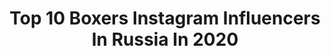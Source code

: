 ---
title: Top 10 Boxers Instagram Influencers In Russia In 2020
description: >-
  Find top boxers Instagram influencers in Russia in 2020. Most popular hashtags: #boxing #boxingday #fight #boxinglife.
platform: Instagram
profiles:
  - username: "tishchenkoteam"
    fullname: >-
      Евгений Тищенко
    location: "Russia"
    followers: 17970
    engagement: 899
    commentsToLikes: 0.015904
    avatar: "https://scontent-ams4-1.cdninstagram.com/v/t51.2885-19/s320x320/43585684_323119018477178_3134914131342131200_n.jpg?_nc_ht=scontent-ams4-1.cdninstagram.com&_nc_ohc=gE6vU2mnLSAAX8YkAzw&oh=ac589930cfa5a18380ff922539435a12&oe=5EB7DA63"
    verified: false
    hashtags: ""
  - username: "baysangurov_khasan"
    fullname: >-
      Baysangurov Khasan
    location: "Russia"
    followers: 15981
    engagement: 196
    commentsToLikes: 0.062941
    avatar: "https://scontent-amt2-1.cdninstagram.com/v/t51.2885-19/s320x320/67613356_592966457897503_23166031392407552_n.jpg?_nc_ht=scontent-amt2-1.cdninstagram.com&_nc_ohc=b67mzZKEeccAX8Vtx-j&oh=864eeae2457164a3d07c04cd9530e1c2&oe=5EBB2DAE"
    verified: false
    hashtags: "#istanbul"
  - username: "alexei_ulyanov"
    fullname: >-
      Aleksei Ulianov
    location: "Russia"
    followers: 5170
    engagement: 1459
    commentsToLikes: 0.016195
    avatar: "https://scontent-ams4-1.cdninstagram.com/v/t51.2885-19/s320x320/67929363_456453578538769_6087050715312685056_n.jpg?_nc_ht=scontent-ams4-1.cdninstagram.com&_nc_ohc=JQcTA9LHVrkAX9B4OwF&oh=6a85482edc61a5e56c29b93b4b1018dd&oe=5EBC0DD2"
    verified: false
    hashtags: "#prokopievsk, #kuzbass, #glorykikboksing, #glory72"
  - username: "dmitry__kudryashov"
    fullname: >-
      Дмитрий Кудряшов
    location: "Russia"
    followers: 320430
    engagement: 80
    commentsToLikes: 0.028274
    avatar: "https://scontent-ams4-1.cdninstagram.com/v/t51.2885-19/s320x320/20633261_251658658672767_8366068067465166848_a.jpg?_nc_ht=scontent-ams4-1.cdninstagram.com&_nc_ohc=GqwEXemRYXAAX9HOGhf&oh=cceb94ee3368f24c0a63d13efc00f278&oe=5EB231C4"
    verified: true
    hashtags: "#pitbull, #30, #russianhammer, #covid"
  - username: "muhammad__yaqubov"
    fullname: >-
      Muhammad Yaqubov
    location: "Russia"
    followers: 33618
    engagement: 1334
    commentsToLikes: 0.022599
    avatar: "https://scontent-arn2-1.cdninstagram.com/v/t51.2885-19/s320x320/87606912_1408627632641368_412425196671074304_n.jpg?_nc_ht=scontent-arn2-1.cdninstagram.com&_nc_ohc=ZyfoZIhlbDAAX-6vQaN&oh=8cd0a7734ab66f2fd007274538211e42&oe=5EBAEBDA"
    verified: false
    hashtags: "#boxing, #rccboxing, #rcc"
  - username: "assadullah95"
    fullname: >-
      Khuseyn Baysangurov
    location: "Russia"
    followers: 92987
    engagement: 163
    commentsToLikes: 0.043784
    avatar: "https://scontent-ams4-1.cdninstagram.com/v/t51.2885-19/s320x320/25025673_561719794167738_8703924067712892928_n.jpg?_nc_ht=scontent-ams4-1.cdninstagram.com&_nc_ohc=Zzdgo8NVqmEAX9zH_xV&oh=223b17b9616c5c5e0365bd755daee6a5&oe=5EBC664E"
    verified: true
    hashtags: "#24, #ilovesport, #sportphotography, #in"
  - username: "murat_gassiev"
    fullname: >-
      Murat ''IRON'' Gassiev
    location: "Russia"
    followers: 381857
    engagement: 347
    commentsToLikes: 0.020318
    avatar: "https://scontent-lhr8-1.cdninstagram.com/v/t51.2885-19/s320x320/12353459_222696181395800_1351487959_a.jpg?_nc_ht=scontent-lhr8-1.cdninstagram.com&_nc_ohc=sXW-Yc-2HpQAX9UXotY&oh=d4469586c18343e0be07edc1b781c502&oe=5EBCC042"
    verified: true
    hashtags: "#repost"
  - username: "vasyavoy"
    fullname: >-
      Василий Вой
    location: "Russia"
    followers: 5743
    engagement: 867
    commentsToLikes: 0.046177
    avatar: "https://scontent-lht6-1.cdninstagram.com/v/t51.2885-19/s320x320/92201061_150750603019214_3959834627140485120_n.jpg?_nc_ht=scontent-lht6-1.cdninstagram.com&_nc_ohc=pWPDDX1CJiwAX8a8CR1&oh=85e4bdfff925429d45127ce78f63a23f&oe=5EBA713F"
    verified: false
    hashtags: "#borodachostankino, #mittswork, #boxer, #valefboxing"
  - username: "adlan_abdurashidov"
    fullname: >-
      Adlan Abdurashidov
    location: "Russia"
    followers: 21859
    engagement: 356
    commentsToLikes: 0.037831
    avatar: "https://scontent-lga3-1.cdninstagram.com/v/t51.2885-19/s320x320/91947201_2569835250001080_6628270238750212096_n.jpg?_nc_ht=scontent-lga3-1.cdninstagram.com&_nc_ohc=AFg579ld4EQAX-wSfIj&oh=8920e11898efd32ba0533ec1013c4fc4&oe=5EB97513"
    verified: false
    hashtags: "#ufc, #bellator, #facetoface, #grozny"
  - username: "gs_p4p"
    fullname: >-
      Guseynov Sarkhan | GS |⚔️
    location: "Russia"
    followers: 10089
    engagement: 1031
    commentsToLikes: 0.020129
    avatar: "https://scontent-amt2-1.cdninstagram.com/v/t51.2885-19/s320x320/72984640_2582854888416500_968513845347745792_n.jpg?_nc_ht=scontent-amt2-1.cdninstagram.com&_nc_ohc=nq6tTpycCOoAX-ZZ5EH&oh=f2ea789db543e60578f87e6b4c92df2f&oe=5EB1AD82"
    verified: false
    hashtags: "#beautifulemvybox, #repost, #russianature, #boxing"
---